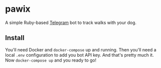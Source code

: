 # pawix

A simple Ruby-based [Telegram](https://telegram.org/) bot to track walks with your dog.

## Install

You'll need Docker and `docker-compose` up and running. Then you'll need a local `.env` configuration to add you bot API key.
And that's pretty much it. Now `docker-compose up` and you ready to go!
